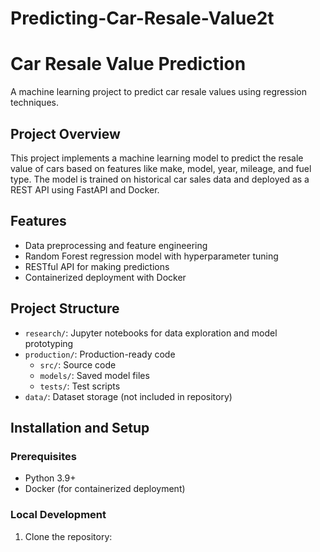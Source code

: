 # Predicting-Car-Resale-Value2t
# Car Resale Value Prediction

A machine learning project to predict car resale values using regression techniques.

## Project Overview

This project implements a machine learning model to predict the resale value of cars based on features like make, model, year, mileage, and fuel type. The model is trained on historical car sales data and deployed as a REST API using FastAPI and Docker.

## Features

- Data preprocessing and feature engineering
- Random Forest regression model with hyperparameter tuning
- RESTful API for making predictions
- Containerized deployment with Docker

## Project Structure

- `research/`: Jupyter notebooks for data exploration and model prototyping
- `production/`: Production-ready code
  - `src/`: Source code
  - `models/`: Saved model files
  - `tests/`: Test scripts
- `data/`: Dataset storage (not included in repository)

## Installation and Setup

### Prerequisites

- Python 3.9+
- Docker (for containerized deployment)

### Local Development

1. Clone the repository:
